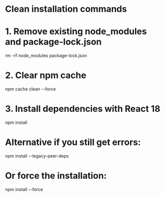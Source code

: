 # Clean installation commands

# 1. Remove existing node_modules and package-lock.json
rm -rf node_modules package-lock.json

# 2. Clear npm cache
npm cache clean --force

# 3. Install dependencies with React 18
npm install

# Alternative if you still get errors:
npm install --legacy-peer-deps

# Or force the installation:
npm install --force
